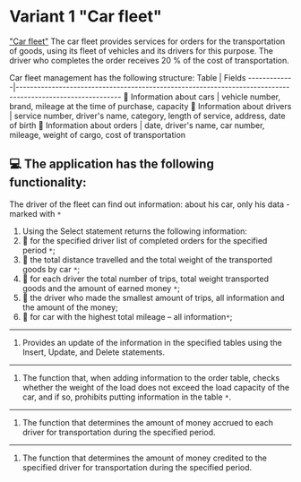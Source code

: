 # Variant 1 "Car fleet"
["Car fleet"](https://docs.google.com/document/d/10ehak4I5c0Vl53EqSSB33n9ijM-K8qSVYNXO3AeCq50/edit?usp=sharing)
The car fleet provides services for orders for the transportation of goods, using its fleet of vehicles and its drivers for this purpose. The driver who completes the order receives 20 % of the cost of transportation.

Car fleet management has the following structure:
Table | Fields
-------------|----------------------------------------------------------------------------------------------------------- 
🚙 Information about cars | vehicle number, brand, mileage at the time of purchase, capacity
🧔 Information about drivers | service number, driver's name, category, length of service, address, date of birth
📃 Information about orders | date, driver's name, car number, mileage, weight of cargo, cost of transportation

💻 The application has the following functionality:
----------------------------------------------------------------------------------------------------------- 
The driver of the fleet can find out information: about his car, only his data - marked with `*`

 1. Using the Select statement returns the following information:
   1. 📌 for the specified driver list of completed orders for the specified period `*`;                                              
   1. 📌 the total distance travelled and the total weight of the transported goods by car `*`; 
   1. 📌 for each driver the total number of trips, total weight transported goods and the amount of earned money `*`;
   1. 📌 the driver who made the smallest amount of trips, all information and the amount of the money;
   1. 📌 for car with the highest total mileage – all information`*`; 
  
  --------------------------------------------------------------------------------------------------------------
1. Provides an update of the information in the specified tables using the Insert, Update, and Delete statements.

-------------------------------------------------------------------------------------
1. The function that, when adding information to the order table,
checks whether the weight of the load does not exceed the load capacity of the car, and if so, prohibits putting information in the table `*`.

----------------------------------------------------------------------------------------
1. The function that determines the amount of money accrued to each driver for transportation during the specified period.

----------------------------------------------------------------------------------------------
1. The function that determines the amount of money credited to the specified driver for transportation during the specified period.

